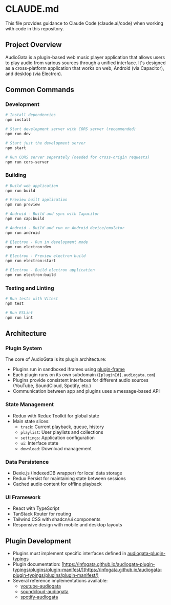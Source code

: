 # CLAUDE.md

This file provides guidance to Claude Code (claude.ai/code) when working with code in this repository.

## Project Overview

AudioGata is a plugin-based web music player application that allows users to play audio from various sources through a unified interface. It's designed as a cross-platform application that works on web, Android (via Capacitor), and desktop (via Electron).

## Common Commands

### Development

```bash
# Install dependencies
npm install

# Start development server with CORS server (recommended)
npm run dev

# Start just the development server
npm start

# Run CORS server separately (needed for cross-origin requests)
npm run cors-server
```

### Building

```bash
# Build web application
npm run build

# Preview built application
npm run preview

# Android - Build and sync with Capacitor
npm run cap:build

# Android - Build and run on Android device/emulator
npm run android

# Electron - Run in development mode
npm run electron:dev

# Electron - Preview electron build
npm run electron:start

# Electron - Build electron application
npm run electron:build
```

### Testing and Linting

```bash
# Run tests with Vitest
npm test

# Run ESLint
npm run lint
```

## Architecture

### Plugin System

The core of AudioGata is its plugin architecture:

- Plugins run in sandboxed iframes using [plugin-frame](https://github.com/elijahgreen/plugin-frame)
- Each plugin runs on its own subdomain (`[pluginId].audiogata.com`)
- Plugins provide consistent interfaces for different audio sources (YouTube, SoundCloud, Spotify, etc.)
- Communication between app and plugins uses a message-based API

### State Management

- Redux with Redux Toolkit for global state
- Main state slices:
  - `track`: Current playback, queue, history
  - `playlist`: User playlists and collections
  - `settings`: Application configuration
  - `ui`: Interface state
  - `download`: Download management

### Data Persistence

- Dexie.js (IndexedDB wrapper) for local data storage
- Redux Persist for maintaining state between sessions
- Cached audio content for offline playback

### UI Framework

- React with TypeScript
- TanStack Router for routing
- Tailwind CSS with shadcn/ui components
- Responsive design with mobile and desktop layouts

## Plugin Development

- Plugins must implement specific interfaces defined in [audiogata-plugin-typings](https://github.com/InfoGata/audiogata-plugin-typings)
- Plugin documentation: [https://infogata.github.io/audiogata-plugin-typings/plugins/plugin-manifest/](https://infogata.github.io/audiogata-plugin-typings/plugins/plugin-manifest/)
- Several reference implementations available:
  - [youtube-audiogata](https://github.com/InfoGata/youtube-audiogata)
  - [soundcloud-audiogata](https://github.com/InfoGata/soundcloud-audiogata)
  - [spotify-audiogata](https://github.com/InfoGata/spotify-audiogata)